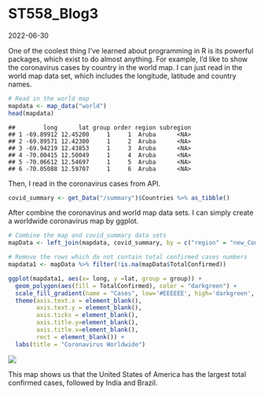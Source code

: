 ST558_Blog3
================
2022-06-30

One of the coolest thing I’ve learned about programming in R is its
powerful packages, which exist to do almost anything. For example, I’d
like to show the coronavirus cases by country in the world map. I can
just read in the world map data set, which includes the longitude,
latitude and country names.

``` r
# Read in the world map
mapdata <- map_data("world")
head(mapdata)
```

    ##        long      lat group order region subregion
    ## 1 -69.89912 12.45200     1     1  Aruba      <NA>
    ## 2 -69.89571 12.42300     1     2  Aruba      <NA>
    ## 3 -69.94219 12.43853     1     3  Aruba      <NA>
    ## 4 -70.00415 12.50049     1     4  Aruba      <NA>
    ## 5 -70.06612 12.54697     1     5  Aruba      <NA>
    ## 6 -70.05088 12.59707     1     6  Aruba      <NA>

Then, I read in the coronavirus cases from API.

``` r
covid_summary <- get_Data("/summary")$Countries %>% as_tibble()
```

After combine the coronavirus and world map data sets. I can simply
create a worldwide coronavirus map by ggplot.

``` r
# Combine the map and covid_summary data sets 
mapData <- left_join(mapdata, covid_summary, by = c("region" = "new_Countries"))

# Remove the rows which do not contain total confirmed cases numbers 
mapdata1 <- mapData %>% filter(!is.na(mapData$TotalConfirmed))
```

``` r
ggplot(mapdata1, aes(x= long, y =lat, group = group)) +
  geom_polygon(aes(fill = TotalConfirmed), color = "darkgreen") + 
  scale_fill_gradient(name = "Cases", low='#EEEEEE', high='darkgreen', na.value = "grey") +
  theme(axis.text.x = element_blank(),
        axis.text.y = element_blank(),
        axis.ticks = element_blank(),
        axis.title.y=element_blank(),
        axis.title.x=element_blank(),
        rect = element_blank()) +
  labs(title = "Coronavirus Worldwide")
```

![](C:\Harry\for%20Lan\ST558\blog\oaktreetrail.github.io_posts\2022-06-30-Cool-Thing-R_files/figure-gfm/unnamed-chunk-7-1.png)<!-- -->

This map shows us that the United States of America has the largest
total confirmed cases, followed by India and Brazil.
